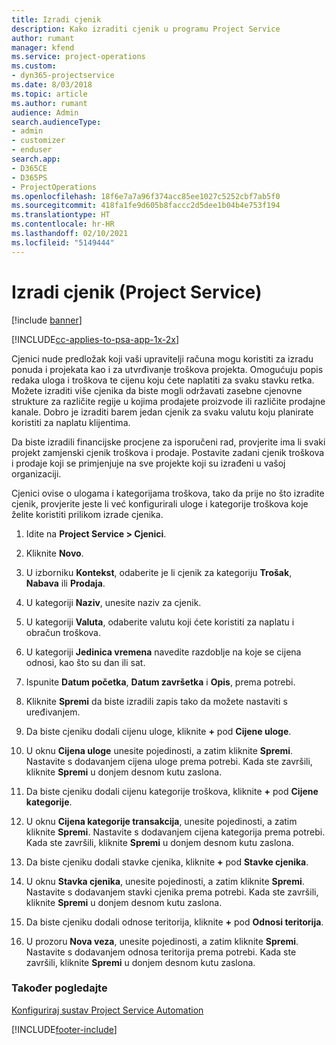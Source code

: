 ```yaml
---
title: Izradi cjenik
description: Kako izraditi cjenik u programu Project Service
author: rumant
manager: kfend
ms.service: project-operations
ms.custom:
- dyn365-projectservice
ms.date: 8/03/2018
ms.topic: article
ms.author: rumant
audience: Admin
search.audienceType:
- admin
- customizer
- enduser
search.app:
- D365CE
- D365PS
- ProjectOperations
ms.openlocfilehash: 18f6e7a7a96f374acc85ee1027c5252cbf7ab5f0
ms.sourcegitcommit: 418fa1fe9d605b8faccc2d5dee1b04b4e753f194
ms.translationtype: HT
ms.contentlocale: hr-HR
ms.lasthandoff: 02/10/2021
ms.locfileid: "5149444"
---
```

# <a name="create-a-price-list-project-service"></a>Izradi cjenik (Project Service)

[!include [banner](../includes/psa-now-project-operations.md)]

[!INCLUDE[cc-applies-to-psa-app-1x-2x](../includes/cc-applies-to-psa-app-1x-2x.md)]

Cjenici nude predložak koji vaši upravitelji računa mogu koristiti za izradu ponuda i projekata kao i za utvrđivanje troškova projekta. Omogućuju popis redaka uloga i troškova te cijenu koju ćete naplatiti za svaku stavku retka. Možete izraditi više cjenika da biste mogli održavati zasebne cjenovne strukture za različite regije u kojima prodajete proizvode ili različite prodajne kanale. Dobro je izraditi barem jedan cjenik za svaku valutu koju planirate koristiti za naplatu klijentima.  
  
Da biste izradili financijske procjene za isporučeni rad, provjerite ima li svaki projekt zamjenski cjenik troškova i prodaje. Postavite zadani cjenik troškova i prodaje koji se primjenjuje na sve projekte koji su izrađeni u vašoj organizaciji.  
  
Cjenici ovise o ulogama i kategorijama troškova, tako da prije no što izradite cjenik, provjerite jeste li već konfigurirali uloge i kategorije troškova koje želite koristiti prilikom izrade cjenika.  
  
1.  Idite na **Project Service > Cjenici**.  
  
2.  Kliknite **Novo**.  
  
3.  U izborniku **Kontekst**, odaberite je li cjenik za kategoriju **Trošak**, **Nabava** ili **Prodaja**.  
  
4.  U kategoriji **Naziv**, unesite naziv za cjenik.  
  
5.  U kategoriji **Valuta**, odaberite valutu koji ćete koristiti za naplatu i obračun troškova.  
  
6.  U kategoriji **Jedinica vremena** navedite razdoblje na koje se cijena odnosi, kao što su dan ili sat.  
  
7.  Ispunite **Datum početka**, **Datum završetka** i **Opis**, prema potrebi.  
  
8.  Kliknite **Spremi** da biste izradili zapis tako da možete nastaviti s uređivanjem.  
  
9. Da biste cjeniku dodali cijenu uloge, kliknite **+** pod **Cijene uloge**.  
  
10. U oknu **Cijena uloge** unesite pojedinosti, a zatim kliknite **Spremi**. Nastavite s dodavanjem cijena uloge prema potrebi. Kada ste završili, kliknite **Spremi** u donjem desnom kutu zaslona.  
  
11. Da biste cjeniku dodali cijenu kategorije troškova, kliknite **+** pod **Cijene kategorije**.  
  
12. U oknu **Cijena kategorije transakcija**, unesite pojedinosti, a zatim kliknite **Spremi**. Nastavite s dodavanjem cijena kategorija prema potrebi. Kada ste završili, kliknite **Spremi** u donjem desnom kutu zaslona.  
  
13. Da biste cjeniku dodali stavke cjenika, kliknite **+** pod **Stavke cjenika**.  
  
14. U oknu **Stavka cjenika**, unesite pojedinosti, a zatim kliknite **Spremi**. Nastavite s dodavanjem stavki cjenika prema potrebi. Kada ste završili, kliknite **Spremi** u donjem desnom kutu zaslona.  
  
15. Da biste cjeniku dodali odnose teritorija, kliknite **+** pod **Odnosi teritorija**.  
  
16. U prozoru **Nova veza**, unesite pojedinosti, a zatim kliknite **Spremi**. Nastavite s dodavanjem odnosa teritorija prema potrebi. Kada ste završili, kliknite **Spremi** u donjem desnom kutu zaslona.  
  
### <a name="see-also"></a>Također pogledajte  
 [Konfiguriraj sustav Project Service Automation](../psa/configure.md)


[!INCLUDE[footer-include](../includes/footer-banner.md)]